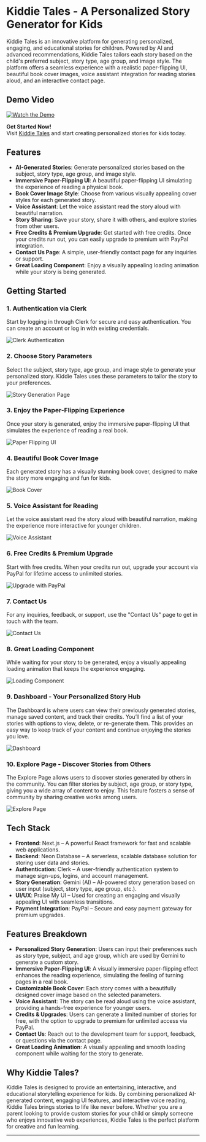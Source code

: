 # Kiddie Tales - A Personalized Story Generator for Kids

Kiddie Tales is an innovative platform for generating personalized, engaging, and educational stories for children. Powered by AI and advanced recommendations, Kiddie Tales tailors each story based on the child's preferred subject, story type, age group, and image style. The platform offers a seamless experience with a realistic paper-flipping UI, beautiful book cover images, voice assistant integration for reading stories aloud, and an interactive contact page.

## Demo Video  
[![Watch the Demo](https://img.youtube.com/vi/fACrZ0zM6Zo/0.jpg)](https://www.youtube.com/watch?v=fACrZ0zM6Zo&ab_channel=PrathamDwivedi) 

**Get Started Now!**  
Visit [Kiddie Tales](https://kiddie-tales.vercel.app/) and start creating personalized stories for kids today.

## Features

- **AI-Generated Stories**: Generate personalized stories based on the subject, story type, age group, and image style.
- **Immersive Paper-Flipping UI**: A beautiful paper-flipping UI simulating the experience of reading a physical book.
- **Book Cover Image Style**: Choose from various visually appealing cover styles for each generated story.
- **Voice Assistant**: Let the voice assistant read the story aloud with beautiful narration.
- **Story Sharing**: Save your story, share it with others, and explore stories from other users.
- **Free Credits & Premium Upgrade**: Get started with free credits. Once your credits run out, you can easily upgrade to premium with PayPal integration.
- **Contact Us Page**: A simple, user-friendly contact page for any inquiries or support.
- **Great Loading Component**: Enjoy a visually appealing loading animation while your story is being generated.

## **Getting Started**

### **1. Authentication via Clerk**
Start by logging in through Clerk for secure and easy authentication. You can create an account or log in with existing credentials.

![Clerk Authentication](./images/Screenshot%202024-12-02%20191019.png)

### **2. Choose Story Parameters**
Select the subject, story type, age group, and image style to generate your personalized story. Kiddie Tales uses these parameters to tailor the story to your preferences.

![Story Generation Page](./images/Screenshot%202024-12-02%20191521.png)

### **3. Enjoy the Paper-Flipping Experience**
Once your story is generated, enjoy the immersive paper-flipping UI that simulates the experience of reading a real book.

![Paper Flipping UI](./images/Screenshot%202024-12-02%20191732.png)

### **4. Beautiful Book Cover Image**
Each generated story has a visually stunning book cover, designed to make the story more engaging and fun for kids.

![Book Cover](./images/Screenshot%202024-12-02%20191717.png)

### **5. Voice Assistant for Reading**
Let the voice assistant read the story aloud with beautiful narration, making the experience more interactive for younger children.

![Voice Assistant](./images/Screenshot%202024-12-02%20191732.png)

### **6. Free Credits & Premium Upgrade**
Start with free credits. When your credits run out, upgrade your account via PayPal for lifetime access to unlimited stories.

![Upgrade with PayPal](./images/Screenshot%202024-12-02%20192706.png)

### **7. Contact Us**
For any inquiries, feedback, or support, use the "Contact Us" page to get in touch with the team.

![Contact Us](./images/Screenshot%202024-12-02%20191834.png)

### **8. Great Loading Component**
While waiting for your story to be generated, enjoy a visually appealing loading animation that keeps the experience engaging.

![Loading Component](./images/Screenshot%202024-12-02%20191537.png)

### **9. Dashboard - Your Personalized Story Hub**
The Dashboard is where users can view their previously generated stories, manage saved content, and track their credits. You’ll find a list of your stories with options to view, delete, or re-generate them. This provides an easy way to keep track of your content and continue enjoying the stories you love.

![Dashboard](./images/Screenshot%202024-12-02%20192923.png)

### **10. Explore Page - Discover Stories from Others**
The Explore Page allows users to discover stories generated by others in the community. You can filter stories by subject, age group, or story type, giving you a wide array of content to enjoy. This feature fosters a sense of community by sharing creative works among users.

![Explore Page](./images/Screenshot%202024-12-02%20191803.png)

## **Tech Stack**

- **Frontend**: Next.js – A powerful React framework for fast and scalable web applications.
- **Backend**: Neon Database – A serverless, scalable database solution for storing user data and stories.
- **Authentication**: Clerk – A user-friendly authentication system to manage sign-ups, logins, and account management.
- **Story Generation**: Gemini (AI) – AI-powered story generation based on user input (subject, story type, age group, etc.).
- **UI/UX**: Praise My UI – Used for creating an engaging and visually appealing UI with seamless transitions.
- **Payment Integration**: PayPal – Secure and easy payment gateway for premium upgrades.

## **Features Breakdown**

- **Personalized Story Generation**: Users can input their preferences such as story type, subject, and age group, which are used by Gemini to generate a custom story.
- **Immersive Paper-Flipping UI**: A visually immersive paper-flipping effect enhances the reading experience, simulating the feeling of turning pages in a real book.
- **Customizable Book Cover**: Each story comes with a beautifully designed cover image based on the selected parameters.
- **Voice Assistant**: The story can be read aloud using the voice assistant, providing a hands-free experience for younger users.
- **Credits & Upgrades**: Users can generate a limited number of stories for free, with the option to upgrade to premium for unlimited access via PayPal.
- **Contact Us**: Reach out to the development team for support, feedback, or questions via the contact page.
- **Great Loading Animation**: A visually appealing and smooth loading component while waiting for the story to generate.

## **Why Kiddie Tales?**

Kiddie Tales is designed to provide an entertaining, interactive, and educational storytelling experience for kids. By combining personalized AI-generated content, engaging UI features, and interactive voice reading, Kiddie Tales brings stories to life like never before. Whether you are a parent looking to provide custom stories for your child or simply someone who enjoys innovative web experiences, Kiddie Tales is the perfect platform for creative and fun learning.

---


